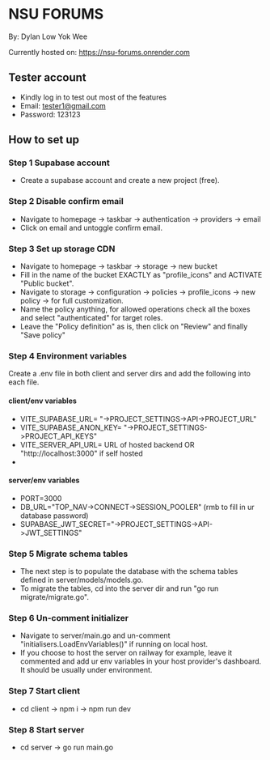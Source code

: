 # NSU FORUMS 

By: Dylan Low Yok Wee

Currently hosted on: https://nsu-forums.onrender.com

## Tester account
* Kindly log in to test out most of the features
* Email: tester1@gmail.com
* Password: 123123

## How to set up 

### Step 1 Supabase account
* Create a supabase account and create a new project (free).

### Step 2 Disable confirm email
* Navigate to homepage -> taskbar -> authentication -> providers -> email
* Click on email and untoggle confirm email.

### Step 3 Set up storage CDN
* Navigate to homepage -> taskbar -> storage -> new bucket
* Fill in the name of the bucket EXACTLY as "profile_icons" and ACTIVATE "Public bucket".
* Navigate to storage -> configuration -> policies -> profile_icons -> new policy -> for full customization.
* Name the policy anything, for allowed operations check all the boxes and select "authenticated" for target roles.
* Leave the "Policy definition" as is, then click on "Review" and finally "Save policy"

### Step 4 Environment variables
Create a .env file in both client and server dirs and add the following into each file.

#### client/env variables
* VITE_SUPABASE_URL= "->PROJECT_SETTINGS->API->PROJECT_URL"
* VITE_SUPABASE_ANON_KEY= "->PROJECT_SETTINGS->PROJECT_API_KEYS"
* VITE_SERVER_API_URL= URL of hosted backend OR "http://localhost:3000" if self hosted
* 
#### server/env variables
* PORT=3000
* DB_URL="TOP_NAV->CONNECT->SESSION_POOLER" (rmb to fill in ur database password)
* SUPABASE_JWT_SECRET="->PROJECT_SETTINGS->API->JWT_SETTINGS"

### Step 5 Migrate schema tables
* The next step is to populate the database with the schema tables defined in server/models/models.go.
* To migrate the tables, cd into the server dir and run "go run migrate/migrate.go".

### Step 6 Un-comment initializer
* Navigate to server/main.go and un-comment "initialisers.LoadEnvVariables()" if running on local host.
* If you choose to host the server on railway for example, leave it commented and add ur env variables in your host provider's dashboard. It should be usually under environment.

### Step 7 Start client
* cd client -> npm i -> npm run dev
### Step 8 Start server
* cd server -> go run main.go




